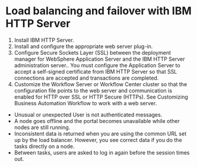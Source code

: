 # Load balancing and failover with IBM HTTP Server

1. Install IBM HTTP Server.
2. Install and configure the appropriate web server plug-in.
3. Configure Secure Sockets Layer (SSL) between the deployment manager for WebSphere
Application Server and the IBM HTTP Server administration server.. You must configure the
Application Server to accept a self-signed certificate from IBM HTTP Server so that SSL connections
are accepted and transactions are completed.
4. Customize the Workflow Server or Workflow Center cluster so that
the configuration file points to the web server and communication
is enabled for HTTP over SSL or HTTP Secure (HTTPs). See Customizing Business Automation Workflow to work with a web server.

- Unusual or unexpected User is not authenticated messages.
- A node goes offline and the portal becomes unavailable while other nodes are still running.
- Inconsistent data is returned when you are using the common URL set up by the load balancer.
However, you see correct data if you do the tasks directly on a node.
- Between tasks, users are asked to log in again before the session times out.